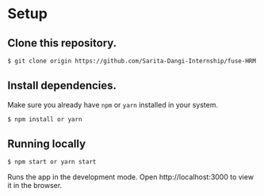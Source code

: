 # Setup

## Clone this repository.

```bash
$ git clone origin https://github.com/Sarita-Dangi-Internship/fuse-HRM.git
```

## Install dependencies.

Make sure you already have `npm` or `yarn` installed in your system.

```bash
$ npm install or yarn
```

<!-- Make a copy of `.env.example` as `.env` file for environment variables.
```bash
$ cp .env.example .env
```
## Configure your .env file with
```
REACT_APP_GOOGLE_CLIENT_ID = <CLIENTID> //Keep same client id in both backend and frontend. Backend constant in .env keep: GOOGLE_CLIENT_ID:<CLIENTID>
REACT_APP_API_BASE_URI =http://localhost:8000/api/
```
 -->

## Running locally

```bash
$ npm start or yarn start
```

Runs the app in the development mode.
Open http://localhost:3000 to view it in the browser.
